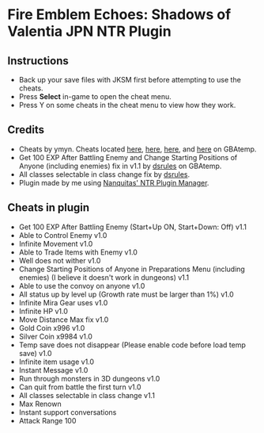 # Fire Emblem Echoes: Shadows of Valentia JPN NTR Plugin

## Instructions
* Back up your save files with JKSM first before attempting to use the cheats.
* Press **Select** in-game to open the cheat menu.
* Press Y on some cheats in the cheat menu to view how they work.

## Credits
* Cheats by ymyn. Cheats located [here](https://gbatemp.net/threads/gateway-cheats.402900/page-119#post-7224932), [here](https://gbatemp.net/threads/gateway-cheats.402900/page-119#post-7228416), [here](https://gbatemp.net/threads/gateway-cheats.402900/page-120#post-7240898), and [here](https://gbatemp.net/threads/gateway-cheats.402900/page-121#post-7258441) on GBAtemp.
* Get 100 EXP After Battling Enemy and Change Starting Positions of Anyone (including enemies) fix in v1.1 by [dsrules](https://gbatemp.net/threads/gateway-cheats.402900/page-119#post-7225891) on GBAtemp.
* All classes selectable in class change fix by [dsrules](https://gbatemp.net/threads/fire-emblem-echoes-shadows-of-valentia-jp-ntr-plugin-cheats.466662/page-3#post-7242629).
* Plugin made by me using [Nanquitas' NTR Plugin Manager](https://gbatemp.net/threads/release-ntr-plugin-manager.457613/).

## Cheats in plugin
* Get 100 EXP After Battling Enemy (Start+Up ON, Start+Down: Off) v1.1
* Able to Control Enemy v1.0
* Infinite Movement v1.0
* Able to Trade Items with Enemy v1.0
* Well does not wither v1.0
* Change Starting Positions of Anyone in Preparations Menu (including enemies) (I believe it doesn't work in dungeons) v1.1
* Able to use the convoy on anyone v1.0
* All status up by level up (Growth rate must be larger than 1%) v1.0
* Infinite Mira Gear uses v1.0
* Infinite HP v1.0
* Move Distance Max fix v1.0
* Gold Coin x996 v1.0
* Silver Coin x9984 v1.0
* Temp save does not disappear (Please enable code before load temp save) v1.0
* Infinite item usage v1.0
* Instant Message v1.0
* Run through monsters in 3D dungeons v1.0
* Can quit from battle the first turn v1.0
* All classes selectable in class change v1.1
* Max Renown
* Instant support conversations
* Attack Range 100